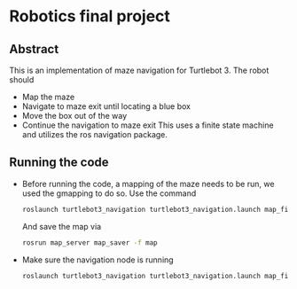 # Robotics final project
## Abstract
This is an implementation of maze navigation for Turtlebot 3. The robot should
* Map the maze
* Navigate to maze exit until locating a blue box
* Move the box out of the way
* Continue the navigation to maze exit
This uses a finite state machine and utilizes the ros navigation package.

## Running the code
* Before running the code, a mapping of the maze needs to be run, we used the gmapping to do so. Use the command
  ```bash
  roslaunch turtlebot3_navigation turtlebot3_navigation.launch map_file:=$HOME/map.yaml
  ```
  And save the map via
  ```bash
  rosrun map_server map_saver -f map
  ```
* Make sure the navigation node is running
  ```bash
  roslaunch turtlebot3_navigation turtlebot3_navigation.launch map_file:=$HOME/map.yaml
  ```
